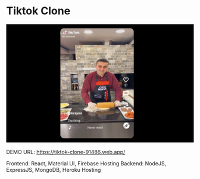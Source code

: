 # Tiktok Clone

![Tiktok](./tiktok.png)

DEMO URL: https://tiktok-clone-91486.web.app/

Frontend: React, Material UI, Firebase Hosting
Backend: NodeJS, ExpressJS, MongoDB, Heroku Hosting
